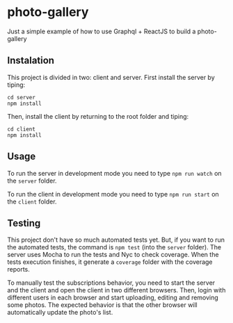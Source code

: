 # photo-gallery
Just a simple example of how to use Graphql + ReactJS to build a photo-gallery

## Instalation
This project is divided in two: client and server. First install the server by tiping:
```
cd server
npm install
```
Then, install the client by returning to the root folder and tiping:
```
cd client
npm install
```

## Usage
To run the server in development mode you need to type `npm run watch` on the `server` folder. 

To run the client in development mode you need to type `npm run start` on the `client` folder.

## Testing
This project don't have so much automated tests yet. But, if you want to run the automated tests, the command is `npm test` (into the `server` folder). The server uses Mocha to run the tests and Nyc to check coverage. When the tests execution finishes, it generate a `coverage` folder with the coverage reports.

To manually test the subscriptions behavior, you need to start the server and the client and open the client in two different browsers. Then, login with different users in each browser and start uploading, editing and removing some photos. The expected behavior is that the other browser will automatically update the photo's list.
